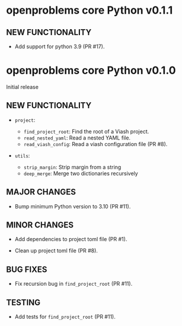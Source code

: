 # openproblems core Python v0.1.1

## NEW FUNCTIONALITY

* Add support for python 3.9 (PR #17).


# openproblems core Python v0.1.0

Initial release

## NEW FUNCTIONALITY

* `project`:
  - `find_project_root`: Find the root of a Viash project.
  - `read_nested_yaml`: Read a nested YAML file.
  - `read_viash_config`: Read a viash configuration file (PR #8).

* `utils`:
  - `strip_margin`: Strip margin from a string
  - `deep_merge`: Merge two dictionaries recursively

## MAJOR CHANGES

* Bump minimum Python version to 3.10 (PR #11).

## MINOR CHANGES

* Add dependencies to project toml file (PR #1).

* Clean up project toml file (PR #8).

## BUG FIXES

* Fix recursion bug in `find_project_root` (PR #11).

## TESTING

* Add tests for `find_project_root` (PR #11).
